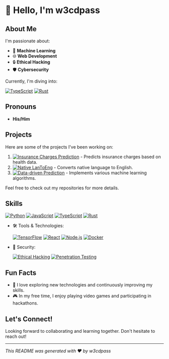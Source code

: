 # 👋 Hello, I'm w3cdpass

## About Me

I'm passionate about:
- 🧠 **Machine Learning**
- 🌐 **Web Development**
- 🔒 **Ethical Hacking**
- 🛡️ **Cybersecurity**

Currently, I'm diving into:

[![TypeScript](https://img.shields.io/badge/-TypeScript-007ACC?logo=typescript&logoColor=white&style=flat)](https://www.typescriptlang.org/) 
[![Rust](https://img.shields.io/badge/-Rust-000000?logo=rust&logoColor=white&style=flat)](https://www.rust-lang.org/)

## Pronouns

- **His/Him**

## Projects

Here are some of the projects I've been working on:

1. [![Insurance Charges Prediction](https://img.shields.io/badge/-Insurance%20Charges%20Prediction-3776AB?style=flat&logo=github)](https://github.com/w3cdpass/Insurance-Charges-prediction/tree/master) - Predicts insurance charges based on health data.
2. [![Native LanToEng](https://img.shields.io/badge/-Native%20LanToEng-3776AB?style=flat&logo=github)](https://github.com/w3cdpass/Native-LanToEng) - Converts native language to English.
3. [![Data-driven Prediction](https://img.shields.io/badge/-Data--driven%20Prediction-3776AB?style=flat&logo=github)](https://github.com/w3cdpass/Data-driven-Prediction) - Implements various machine learning algorithms.


Feel free to check out my repositories for more details.

## Skills

[![Python](https://img.shields.io/badge/-Python-3776AB?logo=python&logoColor=white&style=flat)](https://www.python.org/) 
[![JavaScript](https://img.shields.io/badge/-JavaScript-F7DF1E?logo=javascript&logoColor=black&style=flat)](https://developer.mozilla.org/en-US/docs/Web/JavaScript) 
[![TypeScript](https://img.shields.io/badge/-TypeScript-007ACC?logo=typescript&logoColor=white&style=flat)](https://www.typescriptlang.org/) 
[![Rust](https://img.shields.io/badge/-Rust-000000?logo=rust&logoColor=white&style=flat)](https://www.rust-lang.org/)

- 🛠️ Tools & Technologies:
  
  [![TensorFlow](https://img.shields.io/badge/-TensorFlow-FF6F00?logo=tensorflow&logoColor=white&style=flat)](https://www.tensorflow.org/) 
  [![React](https://img.shields.io/badge/-React-61DAFB?logo=react&logoColor=black&style=flat)](https://reactjs.org/) 
  [![Node.js](https://img.shields.io/badge/-Node.js-339933?logo=node.js&logoColor=white&style=flat)](https://nodejs.org/) 
  [![Docker](https://img.shields.io/badge/-Docker-2496ED?logo=docker&logoColor=white&style=flat)](https://www.docker.com/)

- 🔐 Security:
  
  [![Ethical Hacking](https://img.shields.io/badge/-Ethical%20Hacking-000000?logo=hackthebox&logoColor=white&style=flat)](https://www.hackthebox.com/) 
  [![Penetration Testing](https://img.shields.io/badge/-Penetration%20Testing-FFA500?logo=hackthebox&logoColor=white&style=flat)](https://www.hackthebox.com/)

## Fun Facts

- 🚀 I love exploring new technologies and continuously improving my skills.
- 🎮 In my free time, I enjoy playing video games and participating in hackathons.

## Let's Connect!

Looking forward to collaborating and learning together. Don't hesitate to reach out!

---

*This README was generated with ❤️ by w3cdpass*
